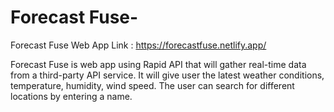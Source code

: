 # Forecast Fuse-

Forecast Fuse Web App Link : https://forecastfuse.netlify.app/

Forecast Fuse is web app using Rapid API that will gather real-time data from a third-party API service. It will give user the latest weather conditions, temperature, humidity, wind speed. The user can search for different locations by entering a name.
